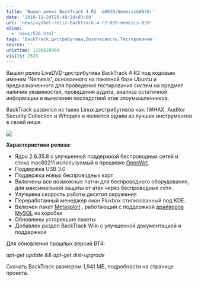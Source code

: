 ```yaml
---
title: 'Вышел релиз BackTrack 4 R2  &#039;Nemesis&#039;'
date: '2010-11-24T20:49:24+03:00'
uri: 'news/vyshel-reliz-backtrack-4-r2-039-nemesis-039'
alias: 
  - 'news/526.html'
tags: 'BackTrack,дистрибутивы,Безопасность,Тестирование'
source: ''
unixtime: 1290620964
visits: 2523
---
```

Вышел релиз LiveDVD-дистрибутива BackTrack 4 R2 под кодовым именем 'Nemesis', основанного на пакетной базе Ubuntu и предназначенного для проведения тестирования систем на предмет наличия уязвимостей, проведения аудита, анализа остаточной информации и выявления последствий атак злоумышленников.

BackTrack развился из таких Linux дистрибутивов как: IWHAX, Auditor Security Collection и Whoppix и является одним из лучших инструментов в своей нише.

![](img/2010/11/24/20-00/bt4rs2.jpg)

**Характеристики релиза:**

*   Ядро 2.6.35.8 с улучшенной поддержкой беспроводных сетей и стека mac80211 используемый в прошивке [OpenWrt](http://ru.wikipedia.org/wiki/OpenWrt).
*   Поддержка USB 3.0
*   Поддержка новых беспроводных карт
*   Включены все возможные патчи для беспроводного оборудования, для максимальной защиты от атак через беспроводные сети.
*   Улучшена скорость работы десктоп окружения
*   Переработанный менеджер окон Fluxbox стилизованный под KDE.
*   Включен пакет [Metasploit](http://ru.wikipedia.org/wiki/Metasploit) , работающий с поддержкой [драйверов MySQL](http://www.offensive-security.com/backtrack/metasploit-with-mysql-in-backtrack-4-r2/) из коробки
*   Обновлены устаревшие пакеты
*   Добавлен раздел BackTrack Wiki с улучшенной документацией и поддержкой

Для обновления прошлых версий BT4:

*apt-get update && apt-get dist-upgrade*

Скачать BackTrack размером 1,941 МБ, подробности на странице проекта.
